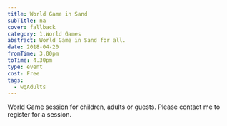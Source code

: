 ```yaml
---
title: World Game in Sand
subTitle: na
cover: fallback
category: 1.World Games
abstract: World Game in Sand for all.
date: 2018-04-20
fromTime: 3.00pm
toTime: 4.30pm
type: event
cost: Free
tags:
  - wgAdults
---
```


World Game session for children, adults or guests. Please contact me to register for a session.

